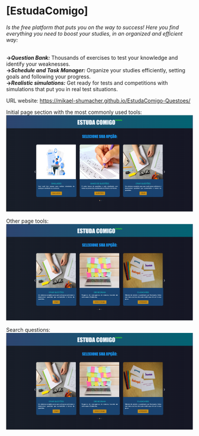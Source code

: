 <h1><strong>[EstudaComigo]</strong></h1> <i>Is the free platform that puts you on the way to success! Here you find everything you need to boost your studies, in an organized and efficient way:</i><br><br>

<strong>-><i>Question Bank:</i></strong> Thousands of exercises to test your knowledge and identify your weaknesses.<br>
<strong>-><i>Schedule and Task Manager:</i></strong> Organize your studies efficiently, setting goals and following your progress.<br>
<strong>-><i>Realistic simulations:</i></strong> Get ready for tests and competitions with simulations that put you in real test situations.<br>

URL website: https://mikael-shumacher.github.io/EstudaComigo-Questoes/

Initial page section with the most commonly used tools:
<img src="assets/imgReadme/Screenshot 2025-02-19 111518.png">


Other page tools:
<img src="assets/imgReadme/Screenshot 2025-02-19 111923.png">

Search questions:
<img src="assets/imgReadme/Screenshot 2025-02-19 111923.png">

